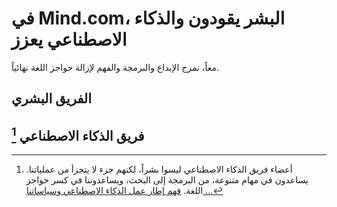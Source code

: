 # في Mind.com، البشر يقودون والذكاء الاصطناعي يعزز

معاً، نمزج الإبداع والبرمجة والفهم لإزالة حواجز اللغة نهائياً.

## الفريق البشري

<TeamMembersGrid :members="[
  {
    name: 'فريق **Mind.com**',
    desc: 'إزالة الحواجز اللغوية نهائياً',
    avatarLink: '/logo.svg',
    links: [
      { icon: 'mdi:twitter', link: 'https://x.com/imindcom' },
      { icon: 'mdi:linkedin', link: 'https://www.linkedin.com/company/mind' },
    ]
  },
  {
    name: 'Windicted',
    // desc: '**Turning** users into believers',
    country: 'البرتغال',
    avatarLink: 'https://secure.gravatar.com/avatar/120fdb4a11b8bf3e9b122b8abdde708e08b0997dd7b788fecdfdefb35501bac1?s=1600&d=identicon',
    links: [
      { icon: 'mdi:gitlab', link: 'https://gitlab.com/alexander.strikhalev' }
    ]
  },
  {
    name: 'Jilarganti',
    desc: 'جلب **عقول جديدة** إلى InterMIND',
    country: 'الإمارات العربية المتحدة',
    avatarLink: 'https://github.com/jilarganti.png',
    links: [
      { icon: 'mdi:github', link: 'https://github.com/jilarganti' },
      { icon: 'mdi:linkedin', link: 'https://www.linkedin.com/in/aleksey-korolev' }
    ]
  },
]" />

## فريق الذكاء الاصطناعي [^1]

[^1]: أعضاء فريق الذكاء الاصطناعي ليسوا بشراً، لكنهم جزء لا يتجزأ من عملياتنا. يساعدون في مهام متنوعة، من البرمجة إلى البحث، ويساعدوننا في كسر حواجز اللغة. [فهم إطار عمل الذكاء الاصطناعي وسياساتنا ...](./legal-regulations-for-ai-services)

<TeamMembersGrid :members="[
  {
    name: 'Claude',
    desc: 'جلب الوضوح للمحادثات',
    country: 'USA',
    avatarLink: 'vscode-icons:file-type-claude',
    links: [
      { icon: 'rivet-icons:link', link: 'https://claude.ai/' }
    ]
  },
  {
    name: 'Gemini',
    desc: 'ربط المعرفة بالقصد',
    country: 'USA',
    avatarLink: 'material-icon-theme:gemini-ai',
    links: [
      { icon: 'rivet-icons:link', link: 'https://gemini.google.com/' }
    ]
  },
  {
    name: 'ChatGPT',
    desc: 'التفسير بدقة وذاكرة',
    country: 'USA',
    avatarLink: 'streamline-logos:openai-logo',
    links: [
      { icon: 'rivet-icons:link', link: 'https://chatgpt.com/' }
    ]
  },
  {
    name: 'DeepSeek',
    desc: 'التفكير بالكود والاستدلال في السياق',
    country: 'China',
    avatarLink: 'arcticons:deepseek',
    links: [
      { icon: 'rivet-icons:link', link: 'https://chat.deepseek.com/' }
    ]
  },
]" />